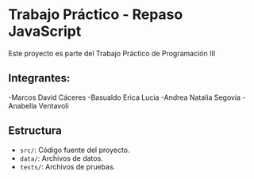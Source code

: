 # Trabajo Práctico - Repaso JavaScript
Este proyecto es parte del Trabajo Práctico de Programación III

## Integrantes:
-Marcos David Cáceres
-Basualdo Erica Lucia
-Andrea Natalia Segovia
-Anabella Ventavoli

## Estructura

- `src/`: Código fuente del proyecto.
- `data/`: Archivos de datos.
- `tests/`: Archivos de pruebas.
